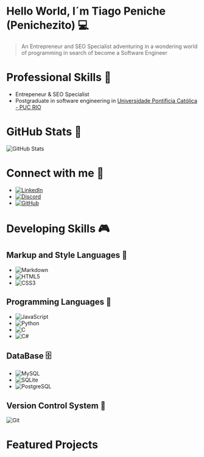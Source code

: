 # Hello World, I´m Tiago Peniche (Penichezito) 💻
> An Entrepreneur and SEO Specialist adventuring in a wondering world of programming in search of become a Software Engineer

# Professional Skills 🚀

+ Entrepeneur & SEO Specialist
+ Postgraduate in software engineering in [Universidade Pontíficia Católica - PUC RIO](https://www.cce.puc-rio.br/sitecce/website/website.dll?nInst=cce)

  
# GitHub Stats 🧲

![GitHub Stats](https://github-readme-stats.vercel.app/api?username=Penichezito&theme=transparent&bg_color=000&border_color=30A3DC&show_icons=true&icon_color=30A3DC&title_color=E94D5F&text_color=FFF)

# Connect with me 🔌

+ [![LinkedIn](https://img.shields.io/badge/LinkedIn-0077B5?style=for-the-badge&logo=linkedin&logoColor=white)](https://www.linkedin.com/in/tiago-peniche-seo-eng-de-software/)
+ [![Discord](https://img.shields.io/badge/Discord-7289DA?style=for-the-badge&logo=discord&logoColor=white)](https://discord.com/channels/@penichetiago/)
+ [![GitHub](https://img.shields.io/badge/GitHub-100000?style=for-the-badge&logo=github&logoColor=white)](https://github.com/Penichezito)

# Developing Skills 🎮

## Markup and Style Languages 📑

* ![Markdown](https://img.shields.io/badge/Markdown-000?style=for-the-badge&logo=markdown)
* ![HTML5](https://img.shields.io/badge/HTML5-E34F26?style=for-the-badge&logo=html5&logoColor=white)
* ![CSS3](https://img.shields.io/badge/CSS3-1572B6?style=for-the-badge&logo=css3&logoColor=white)


## Programming Languages 🤖
* ![JavaScript](https://img.shields.io/badge/JavaScript-F7DF1E?style=for-the-badge&logo=javascript&logoColor=black)
* ![Python](https://img.shields.io/badge/python-3670A0?style=for-the-badge&logo=python&logoColor=ffdd54)
* ![C](https://img.shields.io/badge/C-00599C?style=for-the-badge&logo=c&logoColor=white)
* ![C#](https://img.shields.io/badge/C%23-239120?style=for-the-badge&logo=c-sharp&logoColor=white)

## DataBase 🗄️
+ ![MySQL](https://img.shields.io/badge/MySQL-00000F?style=for-the-badge&logo=mysql&logoColor=white)
+ ![SQLite](https://img.shields.io/badge/SQLite-000?style=for-the-badge&logo=sqlite&logoColor=07405E)
+ ![PostgreSQL](https://img.shields.io/badge/PostgreSQL-000?style=for-the-badge&logo=postgresql)

## Version Control System 📎
![Git](https://img.shields.io/badge/GIT-E44C30?style=for-the-badge&logo=git&logoColor=white)


# Featured Projects
